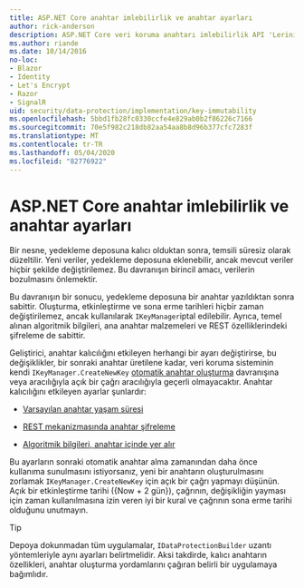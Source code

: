 ```yaml
---
title: ASP.NET Core anahtar imlebilirlik ve anahtar ayarları
author: rick-anderson
description: ASP.NET Core veri koruma anahtarı imlebilirlik API 'Lerinin uygulama ayrıntılarını öğrenin.
ms.author: riande
ms.date: 10/14/2016
no-loc:
- Blazor
- Identity
- Let's Encrypt
- Razor
- SignalR
uid: security/data-protection/implementation/key-immutability
ms.openlocfilehash: 5bbd1fb28fc0330ccfe4e829ab0b2f86226c7166
ms.sourcegitcommit: 70e5f982c218db82aa54aa8b8d96b377cfc7283f
ms.translationtype: MT
ms.contentlocale: tr-TR
ms.lasthandoff: 05/04/2020
ms.locfileid: "82776922"
---
```

# <a name="key-immutability-and-key-settings-in-aspnet-core"></a>ASP.NET Core anahtar imlebilirlik ve anahtar ayarları

Bir nesne, yedekleme deposuna kalıcı olduktan sonra, temsili süresiz olarak düzeltilir. Yeni veriler, yedekleme deposuna eklenebilir, ancak mevcut veriler hiçbir şekilde değiştirilemez. Bu davranışın birincil amacı, verilerin bozulmasını önlemektir.

Bu davranışın bir sonucu, yedekleme deposuna bir anahtar yazıldıktan sonra sabittir. Oluşturma, etkinleştirme ve sona erme tarihleri hiçbir zaman değiştirilemez, ancak kullanılarak `IKeyManager`iptal edilebilir. Ayrıca, temel alınan algoritmik bilgileri, ana anahtar malzemeleri ve REST özelliklerindeki şifreleme de sabittir.

Geliştirici, anahtar kalıcılığını etkileyen herhangi bir ayarı değiştirirse, bu değişiklikler, bir sonraki anahtar üretilene kadar, veri koruma sisteminin kendi `IKeyManager.CreateNewKey` [otomatik anahtar oluşturma](xref:security/data-protection/implementation/key-management#data-protection-implementation-key-management) davranışına veya aracılığıyla açık bir çağrı aracılığıyla geçerli olmayacaktır. Anahtar kalıcılığını etkileyen ayarlar şunlardır:

* [Varsayılan anahtar yaşam süresi](xref:security/data-protection/implementation/key-management#data-protection-implementation-key-management)

* [REST mekanizmasında anahtar şifreleme](xref:security/data-protection/implementation/key-encryption-at-rest)

* [Algoritmik bilgileri, anahtar içinde yer alır](xref:security/data-protection/configuration/overview#changing-algorithms-with-usecryptographicalgorithms)

Bu ayarların sonraki otomatik anahtar alma zamanından daha önce kullanıma sunulmasını istiyorsanız, yeni bir anahtarın oluşturulmasını zorlamak `IKeyManager.CreateNewKey` için açık bir çağrı yapmayı düşünün. Açık bir etkinleştirme tarihi ({Now + 2 gün}), çağrının, değişikliğin yayması için zaman kullanılmasına izin veren iyi bir kural ve çağrının sona erme tarihi olduğunu unutmayın.

>[!TIP]
> Depoya dokunmadan tüm uygulamalar, `IDataProtectionBuilder` uzantı yöntemleriyle aynı ayarları belirtmelidir. Aksi takdirde, kalıcı anahtarın özellikleri, anahtar oluşturma yordamlarını çağıran belirli bir uygulamaya bağımlıdır.
